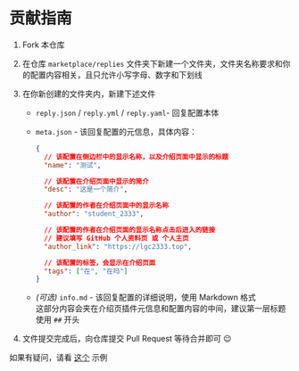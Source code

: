 <!-- markdownlint-disable MD031 -->

# 贡献指南

1. Fork 本仓库

2. 在仓库 `marketplace/replies` 文件夹下新建一个文件夹，文件夹名称要求和你的配置内容相关，且只允许小写字母、数字和下划线

3. 在你新创建的文件夹内，新建下述文件

   - `reply.json` / `reply.yml` / `reply.yaml`- 回复配置本体

   - `meta.json` - 该回复配置的元信息，具体内容：

     ```json
     {
       // 该配置在侧边栏中的显示名称，以及介绍页面中显示的标题
       "name": "测试",

       // 该配置在介绍页面中显示的简介
       "desc": "这是一个简介",

       // 该配置的作者在介绍页面中的显示名称
       "author": "student_2333",

       // 该配置的作者在介绍页面的显示名称点击后进入的链接
       // 建议填写 GitHub 个人资料页 或 个人主页
       "author_link": "https://lgc2333.top",

       // 该配置的标签，会显示在介绍页面
       "tags": ["在", "在吗"]
     }
     ```

   - _(可选)_ `info.md` - 该回复配置的详细说明，使用 Markdown 格式  
     这部分内容会夹在介绍页插件元信息和配置内容的中间，建议第一层标题使用 `##` 开头

4. 文件提交完成后，向仓库提交 Pull Request 等待合并即可 :wink:

如果有疑问，请看 [这个](https://github.com/lgc-NB2Dev/nonebot-plugin-autoreply/tree/master/marketplace/replies/are_you_here) 示例
